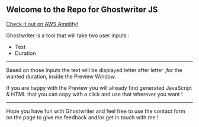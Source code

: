 ## Welcome to the Repo for Ghostwriter JS

[Check it out on AWS Amplify!](https://master.d1b31r1235u833.amplifyapp.com/)

Ghostwriter is a tool that will take two user inputs :

* Text
* Duration

---

Based on those inputs the text will be displayed letter after letter ,for the wanted duration, inside the Preview Window.

If you are happy with the Preview you will already find generated JavaScript & HTML that you can copy with a click and use that wherever you want !

---

Hope you have fun with Ghostwriter and feel free to use the contact form on the page to give me feedback and/or get in touch with me !
